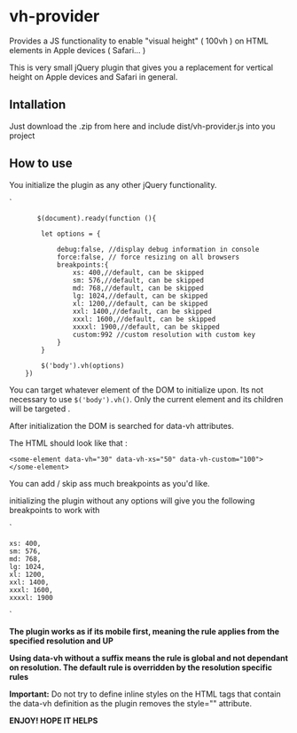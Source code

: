 vh-provider
=============
Provides a JS functionality to enable "visual height" ( 100vh ) on HTML elements in Apple devices ( Safari... )

This is very small jQuery plugin that gives you a replacement for vertical height on Apple devices and Safari in general. 

Intallation
-------------
Just download the .zip from here and include dist/vh-provider.js into you project 

How to use 
------------
You initialize the plugin as any other jQuery functionality. 


`
               
           $(document).ready(function (){

            let options = {
            
                debug:false, //display debug information in console
                force:false, // force resizing on all browsers
                breakpoints:{
                    xs: 400,//default, can be skipped
                    sm: 576,//default, can be skipped
                    md: 768,//default, can be skipped
                    lg: 1024,//default, can be skipped
                    xl: 1200,//default, can be skipped
                    xxl: 1400,//default, can be skipped
                    xxxl: 1600,//default, can be skipped
                    xxxxl: 1900,//default, can be skipped
                    custom:992 //custom resolution with custom key
                }
            }

            $('body').vh(options)
        })


You can target whatever element of the DOM to initialize upon. Its not necessary to use `$('body').vh()`.
Only the current element and its children will be targeted .

After initialization the DOM is searched for data-vh attributes.

The HTML should look like that : 

`
    <some-element data-vh="30" data-vh-xs="50" data-vh-custom="100"></some-element>
`

You can add / skip ass much breakpoints as you'd like. 

initializing the plugin without any options will give you the following breakpoints to work with 
 
`

    xs: 400,
    sm: 576,
    md: 768,
    lg: 1024,
    xl: 1200,
    xxl: 1400,
    xxxl: 1600,
    xxxxl: 1900
                    
`

__The plugin works as if its mobile first, meaning the rule applies from the specified resolution and UP__

__Using data-vh without a suffix means the rule is global and not dependant on resolution. The default rule is overridden by the resolution specific rules__

__Important:__ Do not try to define inline styles on the HTML tags that contain the data-vh definition as the plugin removes the style="" attribute. 

__ENJOY! HOPE IT HELPS__